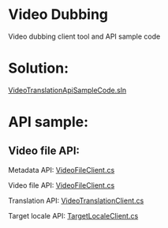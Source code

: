 # Video Dubbing

Video dubbing client tool and API sample code

# Solution:
   [VideoTranslationApiSampleCode.sln](CSharp\APIClientTool\VideoTranslationApiSampleCode\VideoTranslationApiSampleCode.sln)


# API sample:

## Video file API:
   Metadata API: [VideoFileClient.cs](CSharp\APIClientTool\VideoTranslationApiSampleCode\VideoTranslationLib\VideoTranslationMetadataClient.cs)

   Video file API: [VideoFileClient.cs](CSharp\APIClientTool\VideoTranslationApiSampleCode\VideoTranslationLib\VideoFileClient.cs)

   Translation API: [VideoTranslationClient.cs](CSharp\APIClientTool\VideoTranslationApiSampleCode\VideoTranslationLib\VideoTranslationClient.cs)

   Target locale API: [TargetLocaleClient.cs](CSharp\APIClientTool\VideoTranslationApiSampleCode\VideoTranslationLib\TargetLocaleClient.cs)


